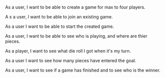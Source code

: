 


 As a user, I want to be able to create a game for max to four players.

  A s a user, I want to be able to join an existing game.

  As a user I want to be able to start the created game.

  As a user, I want to be able to see who is playing, and where are thier pieces.

  As a player, I want to see what die roll I got when it's my turn.

  As a user I want to see how many pieces have entered the goal.

  As a user, I want to see if a game has finished and to see who is the winner.


